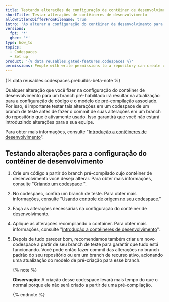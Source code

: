 ```yaml
---
title: Testando alterações de configuração de contêiner de desenvolvimento em um branch pré-compilado habilitado
shortTitle: Testar alterações de contêineres de desenvolvimento
allowTitleToDifferFromFilename: true
intro: 'Ao alterar a configuração do contêiner de desenvolvimento para um branch que está habilitado para pré-compilações, você deverá testar suas alterações em um codespace.'
versions:
  fpt: '*'
  ghec: '*'
type: how_to
topics:
  - Codespaces
  - Set up
product: '{% data reusables.gated-features.codespaces %}'
permissions: People with write permissions to a repository can create or edit the dev container configuration for a branch.
---
```


{% data reusables.codespaces.prebuilds-beta-note %}

Qualquer alteração que você fizer na configuração do contêiner de desenvolvimento para um branch pré-habilitado irá resultar na atualização para a configuração de código e o modelo de pré-compilação associado. Por isso, é importante testar tais alterações em um codespace de um branch de teste antes de fazer o commit de suas alterações em um branch do repositório que é ativamente usado. Isso garantirá que você não estará introduzindo alterações para a sua equipe.

Para obter mais informações, consulte "[Introdução a contêineres de desenvolvimento](/codespaces/setting-up-your-project-for-codespaces/configuring-codespaces-for-your-project)".

## Testando alterações para a configuração do contêiner de desenvolvimento

1. Crie um código a partir do branch pré-compilado cujo contêiner de desenvolvimento você deseja alterar. Para obter mais informações, consulte "[Criando um codespace ](/codespaces/developing-in-codespaces/creating-a-codespace#creating-a-codespace)".
1. No codespaec, confira um branch de teste. Para obter mais informações, consulte "[Usando controle de origem no seu codespace](/codespaces/developing-in-codespaces/using-source-control-in-your-codespace#creating-or-switching-branches)."
1. Faça as alterações necessárias na configuração do contêiner de desenvolvimento.
1. Aplique as alterações recompilando o container. Para obter mais informações, consulte "[Introdução a contêineres de desenvolvimento](/codespaces/setting-up-your-project-for-codespaces/configuring-codespaces-for-your-project#applying-changes-to-your-configuration)".
1. Depois de tudo parecer bom, recomendamos também criar um novo codespace a partir de seu branch de teste para garantir que tudo está funcionando. Você pode então fazer commit das alterações no branch padrão do seu repositório ou em um branch de recurso ativo, acionando uma atualização do modelo de pré-criação para esse branch.

   {% note %}

   **Observação**: A criação desse codespace levará mais tempo do que o normal porque ele não será criado a partir de uma pré-compilação.

   {% endnote %}
